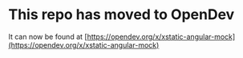 # This repo has moved to OpenDev

It can now be found at [https://opendev.org/x/xstatic-angular-mock](https://opendev.org/x/xstatic-angular-mock)
